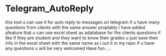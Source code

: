 # Telegram_AutoReply
 this tool u can use it for auto reply to messages on telegram if u have many questions from clients with the same answer proplably i have added afeature that u can use excel sheet as adatabase for the clients questions if like if they are student and they want to know their grades u just save their info in the excel sheet with the same name as i out it in my repo if u have any questions u will be very welcomed Have fun ....
